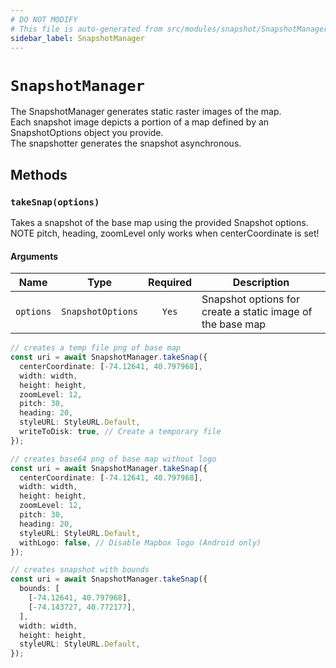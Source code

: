 ```yaml
---
# DO NOT MODIFY
# This file is auto-generated from src/modules/snapshot/SnapshotManager.ts
sidebar_label: SnapshotManager
---
```


# `SnapshotManager`

The SnapshotManager generates static raster images of the map.<br/>Each snapshot image depicts a portion of a map defined by an SnapshotOptions object you provide.<br/>The snapshotter generates the snapshot asynchronous.

## Methods

### `takeSnap(options)`

Takes a snapshot of the base map using the provided Snapshot options. NOTE pitch, heading, zoomLevel only works when centerCoordinate is set!

#### Arguments

| Name      |       Type        | Required | Description                                                |
| --------- | :---------------: | :------: | ---------------------------------------------------------- |
| `options` | `SnapshotOptions` |  `Yes`   | Snapshot options for create a static image of the base map |

```ts
// creates a temp file png of base map
const uri = await SnapshotManager.takeSnap({
  centerCoordinate: [-74.12641, 40.797968],
  width: width,
  height: height,
  zoomLevel: 12,
  pitch: 30,
  heading: 20,
  styleURL: StyleURL.Default,
  writeToDisk: true, // Create a temporary file
});

// creates base64 png of base map without logo
const uri = await SnapshotManager.takeSnap({
  centerCoordinate: [-74.12641, 40.797968],
  width: width,
  height: height,
  zoomLevel: 12,
  pitch: 30,
  heading: 20,
  styleURL: StyleURL.Default,
  withLogo: false, // Disable Mapbox logo (Android only)
});

// creates snapshot with bounds
const uri = await SnapshotManager.takeSnap({
  bounds: [
    [-74.12641, 40.797968],
    [-74.143727, 40.772177],
  ],
  width: width,
  height: height,
  styleURL: StyleURL.Default,
});
```
